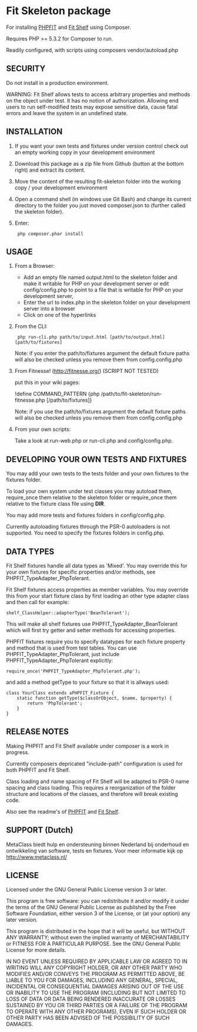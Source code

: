 Fit Skeleton package 
====================

For installing [PHPFIT](https://github.com/metaclass-nl/phpfit) and [Fit Shelf](https://github.com/metaclass-nl/fit-shelf) using Composer. 

Requires PHP >= 5.3.2 for Composer to run.

Readily configured, with scripts using composers vendor/autoload.php


SECURITY
--------
Do not install in a production environment.

WARNING: Fit Shelf allows tests to access arbitrary properties and methods on the object under test. 
It has no notion of authorization. Allowing end users to run self-modified tests may expose sensitive 
data, cause fatal errors and leave the system in an undefined state. 


INSTALLATION
------------

1. If you want your own tests and fixtures under version control check out an empty working copy in your development environment

2. Download this package as a zip file from Github (button at the bottom right) and extract its content. 

3. Move the content of the resulting fit-skeleton folder into the working copy / your development environment

4. Open a command shell (in windows use Git Bash) and change its current directory to the folder you just moved composer.json to (further called the skeleton folder).

5. Enter:  

		php composer.phar install
  

USAGE
-----

1. From a Browser: 
   - Add an empty file named output.html to the skeleton folder and make it writable for PHP on your development server
     or edit config/config.php to point to a file that is writable for PHP on your development server,  
   - Enter the url to index.php in the skeleton folder on your development server into a browser  
   - Click on one of the hyperlinks  
   
2. From the CLI:

	    php run-cli.php path/to/input.html [path/to/output.html] [path/to/fixtures]  
	
	Note: if you enter the path/to/fixtures argument the default fixture paths will also be checked unless you remove them from config.config.php

3) From Fitnesse! (http://fitnesse.org/) (SCRIPT NOT TESTED)

   put this in your wiki pages:  
	
      !define COMMAND_PATTERN {php /path/to/fit-skeleton/run-fitnesse.php [/path/to/fixtures]}  

    Note: if you use the path/to/fixtures argument the default fixture paths will also be checked unless you remove them from config.config.php

4) From your own scripts:

    Take a look at run-web.php or run-cli.php and config/config.php. 


DEVELOPING YOUR OWN TESTS AND FIXTURES
--------------------------------------

You may add your own tests to the tests folder and your own fixtures to the fixtures folder.
 
To load your own system under test classes you may autoload them, require_once them relative to the skeleton folder
or require_once them relative to the fixture class file using __DIR__. 

You may add more tests and fixtures folders in config/config.php. 

Currently autoloading fixtures through the PSR-0 autoloaders is not supported. You need to specify the fixtures folders in config.php.  


DATA TYPES
----------
Fit Shelf fixtures handle all data types as 'Mixed'. You may override this for your own fixtures 
for specific properties and/or methods, see PHPFIT_TypeAdapter_PhpTolerant.

Fit Shelf fixtures access properties as member variables. You may override this from your start fixture class 
by first loading an other type adapter class and then call for example:

	shelf_ClassHelper::adapterType('BeanTolerant');
	
This will make all shelf fixtures use PHPFIT_TypeAdapter_BeanTolerant which will first try 
getter and setter methods for accessing properties.

PHPFIT fixtures require you to specify datatypes for each fixture property and method that is
used from test tables.  You can use PHPFIT_TypeAdapter_PhpTolerant, 
just include PHPFIT_TypeAdapter_PhpTolerant explicitly:

    require_once('PHPFIT_TypeAdapter_PhpTolerant.php');
    
and add a method getType to your fixture so that it is allways used:

    class YourClass extends aPHPFIT_Fixture {
        static function getType($classOrObject, $name, $property) {
            return 'PhpTolerant';
        }
    }


RELEASE NOTES
-------------

Making PHPFIT and Fit Shelf available under composer is a work in progress. 

Currently composers depricated "include-path" configuration is used for both PHPFIT and Fit Shelf.

Class loading and name spacing of Fit Shelf will be adapted to PSR-0 name spacing and class loading.
This requires a reorganization of the folder structure and locations of the classes, 
and therefore will break existing code.  

Also see the readme's of [PHPFIT](https://github.com/metaclass-nl/phpfit) and [Fit Shelf](https://github.com/metaclass-nl/fit-shelf).

   
SUPPORT (Dutch)
---------------

MetaClass biedt hulp en ondersteuning binnen Nederland bij onderhoud 
en ontwikkeling van software, tests en fixtures. 
Voor meer informatie kijk op http://www.metaclass.nl/

LICENSE
-------

Licensed under the GNU General Public License version 3 or later.

This program is free software: you can redistribute it and/or modify
it under the terms of the GNU General Public License as published by
the Free Software Foundation, either version 3 of the License, or
(at your option) any later version.

This program is distributed in the hope that it will be useful,
but WITHOUT ANY WARRANTY; without even the implied warranty of
MERCHANTABILITY or FITNESS FOR A PARTICULAR PURPOSE.  See the
GNU General Public License for more details.

IN NO EVENT UNLESS REQUIRED BY APPLICABLE LAW OR AGREED TO IN WRITING
WILL ANY COPYRIGHT HOLDER, OR ANY OTHER PARTY WHO MODIFIES AND/OR CONVEYS
THE PROGRAM AS PERMITTED ABOVE, BE LIABLE TO YOU FOR DAMAGES, INCLUDING ANY
GENERAL, SPECIAL, INCIDENTAL OR CONSEQUENTIAL DAMAGES ARISING OUT OF THE
USE OR INABILITY TO USE THE PROGRAM (INCLUDING BUT NOT LIMITED TO LOSS OF
DATA OR DATA BEING RENDERED INACCURATE OR LOSSES SUSTAINED BY YOU OR THIRD
PARTIES OR A FAILURE OF THE PROGRAM TO OPERATE WITH ANY OTHER PROGRAMS),
EVEN IF SUCH HOLDER OR OTHER PARTY HAS BEEN ADVISED OF THE POSSIBILITY OF
SUCH DAMAGES.

